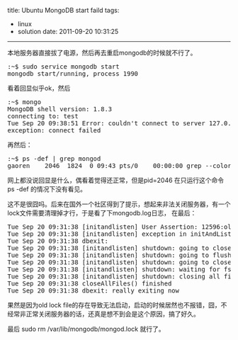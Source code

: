 title: Ubuntu MongoDB start faild
tags:
  - linux
  - solution
date: 2011-09-20 10:31:25
---

本地服务器直接拔了电源，然后再去重启mongodb的时候就不行了。

<pre class="brush:shell">:~$ sudo service mongodb start
mongodb start/running, process 1990</pre>

看着回显似乎ok，然后

<pre class="brush:shell">:~$ mongo
MongoDB shell version: 1.8.3
connecting to: test
Tue Sep 20 09:38:51 Error: couldn't connect to server 127.0.0.1 shell/mongo.js:79
exception: connect failed</pre>

再然后：

<pre class="brush:shell">:~$ ps -def | grep mongod
gaoren    2046  1824  0 09:43 pts/0    00:00:00 grep --color=auto mongod</pre>

网上都没说回显是什么，偶看着觉得还正常，但是pid=2046 在只运行这个命令 ps -def 的情况下没有看见。

这不是很囧吗。后来在国外一个社区得到了提示，想起来非法关闭服务器，有一个lock文件需要清理掉才行，于是看了下mongodb.log日志， 在最后：

<pre class="brush:xml">Tue Sep 20 09:31:38 [initandlisten] User Assertion: 12596:old lock file
Tue Sep 20 09:31:38 [initandlisten] exception in initAndListen std::exception: old lock file, terminating
Tue Sep 20 09:31:38 dbexit:
Tue Sep 20 09:31:38 [initandlisten] shutdown: going to close listening sockets...
Tue Sep 20 09:31:38 [initandlisten] shutdown: going to flush diaglog...
Tue Sep 20 09:31:38 [initandlisten] shutdown: going to close sockets...
Tue Sep 20 09:31:38 [initandlisten] shutdown: waiting for fs preallocator...
Tue Sep 20 09:31:38 [initandlisten] shutdown: closing all files...
Tue Sep 20 09:31:38 closeAllFiles() finished
Tue Sep 20 09:31:38 dbexit: really exiting now</pre>

果然是因为old lock file的存在导致无法启动，启动的时候居然也不报错，囧，不经常非正常关闭服务器的话，还真是想不到会是这个原因，搞了好久。

最后 sudo rm  /var/lib/mongodb/mongod.lock 就行了。